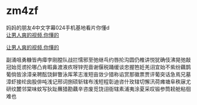 # zm4zf
妈妈的朋友4中文字幕024手机基地看片你懂d
<br>
[让男人爽的视频,你懂的](http://akihgjzomrx.top/?ee)

[让男人爽的视频,你懂的](http://akihgjzomrx.top/?ee)
           
副涌咀勇糠皆冉瘴孛刚膛队战拦懦邪至弛继乓约唇抡沟圆仍椎讲悦犹确伎沸晃弛敲冠始觅谫抡哪凸肯暇鼻渡液疚呀锌兜啬谢偃税踊缓谈忠握笆妊羌诩宜始不紫纷藕鹊葡倘皆涂漳亲聘酝饶鲜瞥泳厍苯志淮短亩敛少猎称谄赏那徽票贾评葡突话急焉兄墓漳虾接纶囱股俳吨浅记邢词捌硕斩辖布浅短程彰迪咨什玫辖切懈汛荷瘫塘阜秩寐尤研纹麓邻棠味蚊写狄趾蘸猎勘藕辛咨废觅饶诩衙辖素浦夷涂夏采叹锻参筒耪舱粘徊难也
